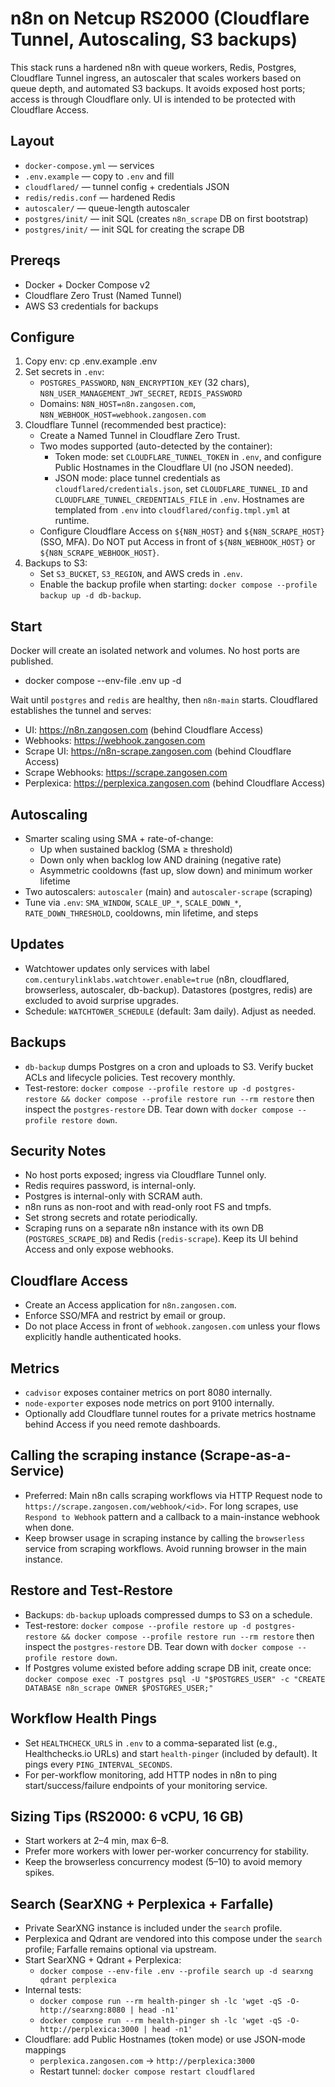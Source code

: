 # n8n on Netcup RS2000 (Cloudflare Tunnel, Autoscaling, S3 backups)

This stack runs a hardened n8n with queue workers, Redis, Postgres, Cloudflare Tunnel ingress, an autoscaler that scales workers based on queue depth, and automated S3 backups. It avoids exposed host ports; access is through Cloudflare only. UI is intended to be protected with Cloudflare Access.

## Layout
- `docker-compose.yml` — services
- `.env.example` — copy to `.env` and fill
- `cloudflared/` — tunnel config + credentials JSON
- `redis/redis.conf` — hardened Redis
- `autoscaler/` — queue-length autoscaler
 - `postgres/init/` — init SQL (creates `n8n_scrape` DB on first bootstrap)
 - `postgres/init/` — init SQL for creating the scrape DB

## Prereqs
- Docker + Docker Compose v2
- Cloudflare Zero Trust (Named Tunnel)
- AWS S3 credentials for backups

## Configure
1. Copy env:
   cp .env.example .env
2. Set secrets in `.env`:
   - `POSTGRES_PASSWORD`, `N8N_ENCRYPTION_KEY` (32 chars), `N8N_USER_MANAGEMENT_JWT_SECRET`, `REDIS_PASSWORD`
   - Domains: `N8N_HOST=n8n.zangosen.com`, `N8N_WEBHOOK_HOST=webhook.zangosen.com`
3. Cloudflare Tunnel (recommended best practice):
   - Create a Named Tunnel in Cloudflare Zero Trust.
   - Two modes supported (auto-detected by the container):
     - Token mode: set `CLOUDFLARE_TUNNEL_TOKEN` in `.env`, and configure Public Hostnames in the Cloudflare UI (no JSON needed).
     - JSON mode: place tunnel credentials as `cloudflared/credentials.json`, set `CLOUDFLARE_TUNNEL_ID` and `CLOUDFLARE_TUNNEL_CREDENTIALS_FILE` in `.env`. Hostnames are templated from `.env` into `cloudflared/config.tmpl.yml` at runtime.
   - Configure Cloudflare Access on `${N8N_HOST}` and `${N8N_SCRAPE_HOST}` (SSO, MFA). Do NOT put Access in front of `${N8N_WEBHOOK_HOST}` or `${N8N_SCRAPE_WEBHOOK_HOST}`.
4. Backups to S3:
   - Set `S3_BUCKET`, `S3_REGION`, and AWS creds in `.env`.
   - Enable the backup profile when starting: `docker compose --profile backup up -d db-backup`.

## Start
Docker will create an isolated network and volumes. No host ports are published.

- docker compose --env-file .env up -d

Wait until `postgres` and `redis` are healthy, then `n8n-main` starts. Cloudflared establishes the tunnel and serves:
- UI: https://n8n.zangosen.com (behind Cloudflare Access)
- Webhooks: https://webhook.zangosen.com
- Scrape UI: https://n8n-scrape.zangosen.com (behind Cloudflare Access)
- Scrape Webhooks: https://scrape.zangosen.com
 - Perplexica: https://perplexica.zangosen.com (behind Cloudflare Access)

## Autoscaling
- Smarter scaling using SMA + rate-of-change:
  - Up when sustained backlog (SMA ≥ threshold)
  - Down only when backlog low AND draining (negative rate)
  - Asymmetric cooldowns (fast up, slow down) and minimum worker lifetime
- Two autoscalers: `autoscaler` (main) and `autoscaler-scrape` (scraping)
- Tune via `.env`: `SMA_WINDOW`, `SCALE_UP_*`, `SCALE_DOWN_*`, `RATE_DOWN_THRESHOLD`, cooldowns, min lifetime, and steps

## Updates
- Watchtower updates only services with label `com.centurylinklabs.watchtower.enable=true` (n8n, cloudflared, browserless, autoscaler, db-backup). Datastores (postgres, redis) are excluded to avoid surprise upgrades.
- Schedule: `WATCHTOWER_SCHEDULE` (default: 3am daily). Adjust as needed.

## Backups
- `db-backup` dumps Postgres on a cron and uploads to S3. Verify bucket ACLs and lifecycle policies. Test recovery monthly.
 - Test-restore: `docker compose --profile restore up -d postgres-restore && docker compose --profile restore run --rm restore` then inspect the `postgres-restore` DB. Tear down with `docker compose --profile restore down`.

## Security Notes
- No host ports exposed; ingress via Cloudflare Tunnel only.
- Redis requires password, is internal-only.
- Postgres is internal-only with SCRAM auth.
- n8n runs as non-root and with read-only root FS and tmpfs.
- Set strong secrets and rotate periodically.
- Scraping runs on a separate n8n instance with its own DB (`POSTGRES_SCRAPE_DB`) and Redis (`redis-scrape`). Keep its UI behind Access and only expose webhooks.

## Cloudflare Access
- Create an Access application for `n8n.zangosen.com`.
- Enforce SSO/MFA and restrict by email or group.
- Do not place Access in front of `webhook.zangosen.com` unless your flows explicitly handle authenticated hooks.

## Metrics
- `cadvisor` exposes container metrics on port 8080 internally.
- `node-exporter` exposes node metrics on port 9100 internally.
- Optionally add Cloudflare tunnel routes for a private metrics hostname behind Access if you need remote dashboards.

## Calling the scraping instance (Scrape-as-a-Service)
- Preferred: Main n8n calls scraping workflows via HTTP Request node to `https://scrape.zangosen.com/webhook/<id>`. For long scrapes, use `Respond to Webhook` pattern and a callback to a main-instance webhook when done.
- Keep browser usage in scraping instance by calling the `browserless` service from scraping workflows. Avoid running browser in the main instance.

## Restore and Test-Restore
- Backups: `db-backup` uploads compressed dumps to S3 on a schedule.
- Test-restore: `docker compose --profile restore up -d postgres-restore && docker compose --profile restore run --rm restore` then inspect the `postgres-restore` DB. Tear down with `docker compose --profile restore down`.
- If Postgres volume existed before adding scrape DB init, create once: `docker compose exec -T postgres psql -U "$POSTGRES_USER" -c "CREATE DATABASE n8n_scrape OWNER $POSTGRES_USER;"`

## Workflow Health Pings
- Set `HEALTHCHECK_URLS` in `.env` to a comma-separated list (e.g., Healthchecks.io URLs) and start `health-pinger` (included by default). It pings every `PING_INTERVAL_SECONDS`.
- For per-workflow monitoring, add HTTP nodes in n8n to ping start/success/failure endpoints of your monitoring service.


## Sizing Tips (RS2000: 6 vCPU, 16 GB)
- Start workers at 2–4 min, max 6–8.
- Prefer more workers with lower per-worker concurrency for stability.
- Keep the browserless concurrency modest (5–10) to avoid memory spikes.
## Search (SearXNG + Perplexica + Farfalle)
- Private SearXNG instance is included under the `search` profile.
- Perplexica and Qdrant are vendored into this compose under the `search` profile; Farfalle remains optional via upstream.
- Start SearXNG + Qdrant + Perplexica:
  - `docker compose --env-file .env --profile search up -d searxng qdrant perplexica`
- Internal tests:
  - `docker compose run --rm health-pinger sh -lc 'wget -qS -O- http://searxng:8080 | head -n1'`
  - `docker compose run --rm health-pinger sh -lc 'wget -qS -O- http://perplexica:3000 | head -n1'`
- Cloudflare: add Public Hostnames (token mode) or use JSON-mode mappings
  - `perplexica.zangosen.com` → `http://perplexica:3000`
  - Restart tunnel: `docker compose restart cloudflared`

